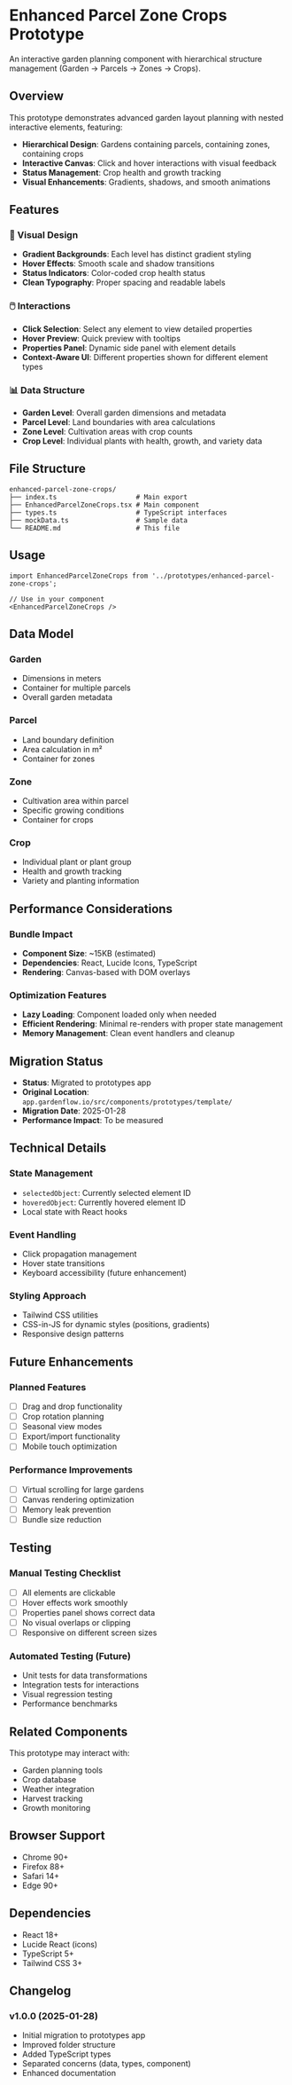 # Enhanced Parcel Zone Crops Prototype

An interactive garden planning component with hierarchical structure management (Garden → Parcels → Zones → Crops).

## Overview

This prototype demonstrates advanced garden layout planning with nested interactive elements, featuring:
- **Hierarchical Design**: Gardens containing parcels, containing zones, containing crops
- **Interactive Canvas**: Click and hover interactions with visual feedback
- **Status Management**: Crop health and growth tracking
- **Visual Enhancements**: Gradients, shadows, and smooth animations

## Features

### 🎨 Visual Design
- **Gradient Backgrounds**: Each level has distinct gradient styling
- **Hover Effects**: Smooth scale and shadow transitions
- **Status Indicators**: Color-coded crop health status
- **Clean Typography**: Proper spacing and readable labels

### 🖱️ Interactions
- **Click Selection**: Select any element to view detailed properties
- **Hover Preview**: Quick preview with tooltips
- **Properties Panel**: Dynamic side panel with element details
- **Context-Aware UI**: Different properties shown for different element types

### 📊 Data Structure
- **Garden Level**: Overall garden dimensions and metadata
- **Parcel Level**: Land boundaries with area calculations
- **Zone Level**: Cultivation areas with crop counts
- **Crop Level**: Individual plants with health, growth, and variety data

## File Structure

```
enhanced-parcel-zone-crops/
├── index.ts                    # Main export
├── EnhancedParcelZoneCrops.tsx # Main component
├── types.ts                    # TypeScript interfaces
├── mockData.ts                 # Sample data
└── README.md                   # This file
```

## Usage

```tsx
import EnhancedParcelZoneCrops from '../prototypes/enhanced-parcel-zone-crops';

// Use in your component
<EnhancedParcelZoneCrops />
```

## Data Model

### Garden
- Dimensions in meters
- Container for multiple parcels
- Overall garden metadata

### Parcel  
- Land boundary definition
- Area calculation in m²
- Container for zones

### Zone
- Cultivation area within parcel
- Specific growing conditions
- Container for crops

### Crop
- Individual plant or plant group
- Health and growth tracking
- Variety and planting information

## Performance Considerations

### Bundle Impact
- **Component Size**: ~15KB (estimated)
- **Dependencies**: React, Lucide Icons, TypeScript
- **Rendering**: Canvas-based with DOM overlays

### Optimization Features
- **Lazy Loading**: Component loaded only when needed
- **Efficient Rendering**: Minimal re-renders with proper state management
- **Memory Management**: Clean event handlers and cleanup

## Migration Status

- **Status**: Migrated to prototypes app
- **Original Location**: `app.gardenflow.io/src/components/prototypes/template/`
- **Migration Date**: 2025-01-28
- **Performance Impact**: To be measured

## Technical Details

### State Management
- `selectedObject`: Currently selected element ID
- `hoveredObject`: Currently hovered element ID
- Local state with React hooks

### Event Handling
- Click propagation management
- Hover state transitions  
- Keyboard accessibility (future enhancement)

### Styling Approach
- Tailwind CSS utilities
- CSS-in-JS for dynamic styles (positions, gradients)
- Responsive design patterns

## Future Enhancements

### Planned Features
- [ ] Drag and drop functionality
- [ ] Crop rotation planning
- [ ] Seasonal view modes
- [ ] Export/import functionality
- [ ] Mobile touch optimization

### Performance Improvements
- [ ] Virtual scrolling for large gardens
- [ ] Canvas rendering optimization
- [ ] Memory leak prevention
- [ ] Bundle size reduction

## Testing

### Manual Testing Checklist
- [ ] All elements are clickable
- [ ] Hover effects work smoothly
- [ ] Properties panel shows correct data
- [ ] No visual overlaps or clipping
- [ ] Responsive on different screen sizes

### Automated Testing (Future)
- Unit tests for data transformations
- Integration tests for interactions
- Visual regression testing
- Performance benchmarks

## Related Components

This prototype may interact with:
- Garden planning tools
- Crop database
- Weather integration
- Harvest tracking
- Growth monitoring

## Browser Support

- Chrome 90+
- Firefox 88+
- Safari 14+
- Edge 90+

## Dependencies

- React 18+
- Lucide React (icons)
- TypeScript 5+
- Tailwind CSS 3+

## Changelog

### v1.0.0 (2025-01-28)
- Initial migration to prototypes app
- Improved folder structure
- Added TypeScript types
- Separated concerns (data, types, component)
- Enhanced documentation